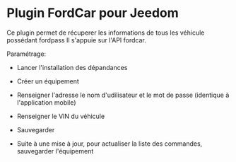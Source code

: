# Plugin FordCar pour Jeedom

Ce plugin permet de récuperer les informations de tous les véhicule possédant fordpass
Il s'appuie sur l'API fordcar.

Paramétrage: 
* Lancer l'installation des dépandances
* Créer un équipement
* Renseigner l'adresse le nom d'udilisateur et le mot de passe (identique à l'application mobile)
* Renseigner le VIN du véhicule
* Sauvegarder

* Suite à une mise à jour, pour actualiser la liste des commandes, sauvegarder l'équipement
